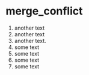 # merge_conflict


1. another text
2. another text
3. another text.
1. some text
2. some text
3. some text
4. some text


